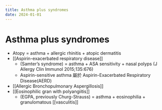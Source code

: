 ```yaml
---
title: Asthma plus syndromes
date: 2024-01-01
---
```


# Asthma plus syndromes

- Atopy = asthma + allergic rhinitis + atopic dermatitis
- [[Aspirin-exacerbated respiratory disease]] 
    - (Samter’s syndrome) = asthma + ASA sensitivity + nasal polyps (J Allergy Clin Immunol 2015;135:676)
    - Aspirin-sensitive asthma 屬於 Aspirin-Exacerbated Respiratory Disease(AERD)
- [[Allergic Bronchopulmonary Aspergillosis]] 
- [[Eosinophilic gran with polyangiitis]]
  - (EGPA, previously Churg-Strauss) = asthma + eosinophilia + granulomatous [[vasculitis]]
